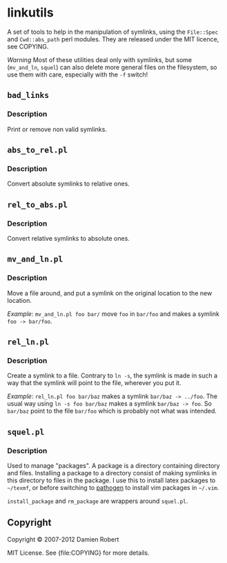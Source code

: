 linkutils
=========

A set of tools to help in the manipulation of symlinks, using the
`File::Spec` and `Cwd::abs_path` perl modules. They are released under the
MIT licence, see COPYING.

*Warning* Most of these utilities deal only with symlinks, but some
(`mv_and_ln`, `squel`) can also delete more general files on the
filesystem, so use them with care, especially with the `-f` switch!

## `bad_links`

### Description

Print or remove non valid symlinks.

## `abs_to_rel.pl`

### Description

Convert absolute symlinks to relative ones.

## `rel_to_abs.pl`

### Description

Convert relative symlinks to absolute ones.

## `mv_and_ln.pl`

### Description

Move a file around, and put a symlink on the original location to the new
location.

*Example*:
 `mv_and_ln.pl foo bar/` move `foo` in `bar/foo` and makes a symlink
  `foo -> bar/foo`.

## `rel_ln.pl`

### Description

Create a symlink to a file. Contrary to `ln -s`, the symlink is made in such a way that the symlink will point to the file, wherever you put it.

*Example*:
 `rel_ln.pl foo bar/baz` makes a symlink `bar/baz -> ../foo`. The usual way 
 using `ln -s foo bar/baz` makes a symlink `bar/baz -> foo`. So `bar/baz`
 point to the file `bar/foo` which is probably not what was intended.

## `squel.pl`

### Description

Used to manage "packages". A package is a directory containing directory
and files. Installing a package to a directory consist of making symlinks
in this directory to files in the package. I use this to install latex
packages to `~/texmf`, or before switching to [pathogen](https://github.com/tpope/vim-pathogen) to install vim packages in `~/.vim`.

`install_package` and `rm_package` are wrappers around `squel.pl`.

## Copyright

Copyright © 2007-2012 Damien Robert

MIT License. See {file:COPYING} for more details.
